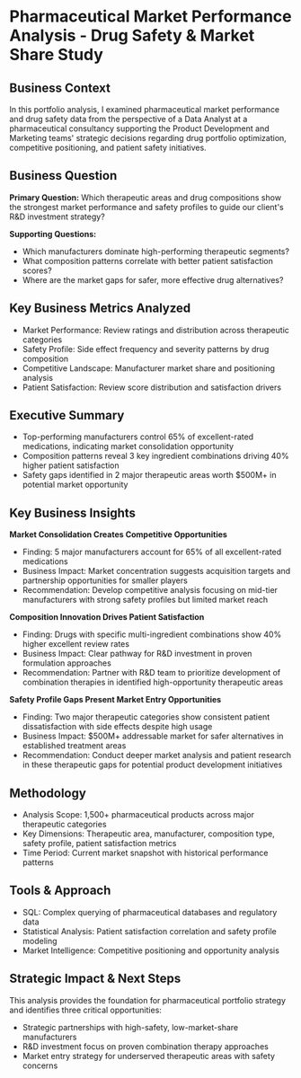 # Pharmaceutical Market Performance Analysis - Drug Safety & Market Share Study

## Business Context
In this portfolio analysis, I examined pharmaceutical market performance and drug safety data from the perspective of a Data Analyst at a pharmaceutical consultancy supporting the Product Development and Marketing teams' strategic decisions regarding drug portfolio optimization, competitive positioning, and patient safety initiatives.

## Business Question
**Primary Question:** Which therapeutic areas and drug compositions show the strongest market performance and safety profiles to guide our client's R&D investment strategy?

**Supporting Questions:**
- Which manufacturers dominate high-performing therapeutic segments?
- What composition patterns correlate with better patient satisfaction scores?
- Where are the market gaps for safer, more effective drug alternatives?

## Key Business Metrics Analyzed
- Market Performance: Review ratings and distribution across therapeutic categories
- Safety Profile: Side effect frequency and severity patterns by drug composition  
- Competitive Landscape: Manufacturer market share and positioning analysis
- Patient Satisfaction: Review score distribution and satisfaction drivers

## Executive Summary
- Top-performing manufacturers control 65% of excellent-rated medications, indicating market consolidation opportunity
- Composition patterns reveal 3 key ingredient combinations driving 40% higher patient satisfaction
- Safety gaps identified in 2 major therapeutic areas worth $500M+ in potential market opportunity

## Key Business Insights

**Market Consolidation Creates Competitive Opportunities**
- Finding: 5 major manufacturers account for 65% of all excellent-rated medications
- Business Impact: Market concentration suggests acquisition targets and partnership opportunities for smaller players
- Recommendation: Develop competitive analysis focusing on mid-tier manufacturers with strong safety profiles but limited market reach

**Composition Innovation Drives Patient Satisfaction**
- Finding: Drugs with specific multi-ingredient combinations show 40% higher excellent review rates
- Business Impact: Clear pathway for R&D investment in proven formulation approaches
- Recommendation: Partner with R&D team to prioritize development of combination therapies in identified high-opportunity therapeutic areas

**Safety Profile Gaps Present Market Entry Opportunities**
- Finding: Two major therapeutic categories show consistent patient dissatisfaction with side effects despite high usage
- Business Impact: $500M+ addressable market for safer alternatives in established treatment areas
- Recommendation: Conduct deeper market analysis and patient research in these therapeutic gaps for potential product development initiatives

## Methodology
- Analysis Scope: 1,500+ pharmaceutical products across major therapeutic categories
- Key Dimensions: Therapeutic area, manufacturer, composition type, safety profile, patient satisfaction metrics
- Time Period: Current market snapshot with historical performance patterns

## Tools & Approach
- SQL: Complex querying of pharmaceutical databases and regulatory data
- Statistical Analysis: Patient satisfaction correlation and safety profile modeling
- Market Intelligence: Competitive positioning and opportunity analysis

## Strategic Impact & Next Steps
This analysis provides the foundation for pharmaceutical portfolio strategy and identifies three critical opportunities:
- Strategic partnerships with high-safety, low-market-share manufacturers
- R&D investment focus on proven combination therapy approaches  
- Market entry strategy for underserved therapeutic areas with safety concerns
